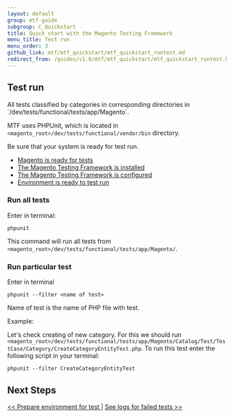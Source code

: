 ```yaml
---
layout: default
group: mtf-guide
subgroup: C_Quickstart
title: Quick start with the Magento Testing Framework
menu_title: Test run
menu_order: 3
github_link: mtf/mtf_quickstart/mtf_quickstart_runtest.md
redirect_from: /guides/v1.0/mtf/mtf_quickstart/mtf_quickstart_runtest.html
---
```

<h2 id="mtf_quickstart_testrun">Test run</h2>
All tests classified by categories in corresponding directories in `<magento_root>/dev/tests/functional/tests/app/Magento`.

MTF uses PHPUnit, which is located in `<magento_root>/dev/tests/functional/vendor/bin` directory.

Be sure that your system is ready for test run.

- <a href="{{site.gdeurl}}mtf/mtf_installation.html#mtf_install_pre">Magento is ready for tests</a>
- <a href="{{site.gdeurl}}mtf/mtf_installation.html#mtf_install_check">The Magento Testing Framework is installed</a>
- <a href="{{site.gdeurl}}mtf/mtf_quickstart/mtf_quickstart_config.html">The Magento Testing Framework is configured</a>
- <a href="{{site.gdeurl}}mtf/mtf_quickstart/mtf_quickstart_environmemt.html">Environment is ready to test run</a>

<h3 id="mtf_quickstart_testrun_all">Run all tests</h3>

Enter in terminal:

    phpunit

This command will run all tests from `<magento_root>/dev/tests/functional/tests/app/Magento/`.

<h3 id="mtf_quickstart_testrun_one">Run particular test</h3>

Enter in terminal

    phpunit --filter <name of test>

Name of test is the name of PHP file with test.

Example:

Let's check creating of new category. For this we should run `<magento_root>/dev/tests/functional/tests/app/Magento/Catalog/Test/TestCase/Category/CreateCategoryEntityTest.php`. To run this test enter the following script in your terminal:

    phpunit --filter CreateCategoryEntityTest

<h2 id="mtf_install_pre">Next Steps</h2>
<a href="{{ site.gdeurl }}mtf/mtf_quickstart/mtf_quickstart_environmemt.html">&lt;&lt; Prepare environment for test </a> | <a href="{{ site.gdeurl }}mtf/mtf_quickstart/mtf_quickstart_logs.html"> See logs for failed tests &gt;&gt;</a>
